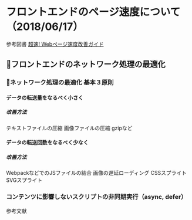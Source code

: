 # フロントエンドのページ速度について（2018/06/17）

参考図書
[超速! Webページ速度改善ガイド](https://www.amazon.co.jp/Web%E3%83%9A%E3%83%BC%E3%82%B8%E9%80%9F%E5%BA%A6%E6%94%B9%E5%96%84%E3%82%AC%E3%82%A4%E3%83%89-%E4%BD%BF%E3%81%84%E3%82%84%E3%81%99%E3%81%95%E3%81%AF%E3%80%8C%E9%80%9F%E3%81%95%E3%80%8D%E3%81%8B%E3%82%89%E5%A7%8B%E3%81%BE%E3%82%8B-WEB-PRESS-plus/dp/477419400X/ref=sr_1_2?ie=UTF8&qid=1529197286&sr=8-2&keywords=%E8%B6%85%E9%80%9F)

## フロントエンドのネットワーク処理の最適化
### ネットワーク処理の最適化 基本３原則
#### データの転送量をなるべく小さく
##### 改善方法
テキストファイルの圧縮
画像ファイルの圧縮
gzipなど

#### データの転送回数をなるべく少なく
##### 改善方法
WebpackなどでのJSファイルの結合
画像の遅延ローディング
CSSスプライト
SVGスプライト

### コンテンツに影響しないスクリプトの非同期実行（async, defer）
参考文献
[<script> タグに async / defer を付けた場合のタイミング - Qiita](https://qiita.com/phanect/items/82c85ea4b8f9c373d684)


####  データの転送距離をなるべく短く
リソースへの事前接続
キャッシュでのリクエスト結果の再利用
CDNからのリソース配信

### ネットワーク処理の流れ
- DNSルックアップ
    - 1. ホスト名の名前解決
    - 2. 対応するIPアドレスの返却
- TCPウェイハンドシェイク
    - 3. ウェブサーバからTCP接続の要求
    - 4. サーバから接続要求に対する返答
    - 5. サーバとTCP接続の開始
- HTTPレスポンス
    - 6. ホスト名の名前解決
    - 7. 対応するIPアドレスの返却

### クリティカルレンダリングパス
Webページの最初のレンダリングが行われるまでに必要な一連の処理。
ページロードジにレンダリング処理に至るまでの時間を指す。

#### 処理の内容
1. HTMLドキュメントのダウンロードと評価
2. サブリソースのダウンロードと評価
3. レンダリングツリーの構築とレンダリング


## レンダリング処理の最適化



## スクリプト処理の最適化


## ネットワーク処理の効率化に役立つテクニック

### Service Worker
調べる

### Resource Hints
参考文献
* [Resource Hints API でリソースの投機的取得 | blog.jxck.io](https://blog.jxck.io/entries/2016-02-11/resource-hints.html)  
* [Resource Hintsでリソースを事前取得しよう！ - Qiita](https://qiita.com/ryo_hisano/items/e525616e5026b015aafe)

```html
<link rel="dns-prefetch" href="http://example-domain.com/">
```